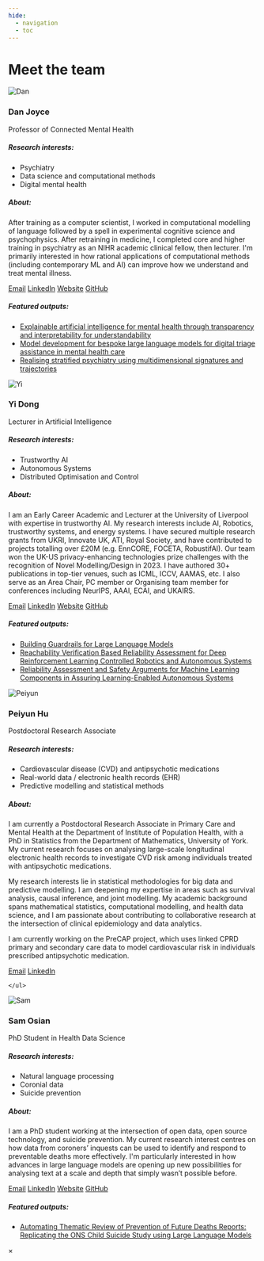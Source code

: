 ```yaml
---
hide:
  - navigation
  - toc
---
```



# Meet the team
<div class="team-container">

<!-- 
TO ADD A NEW TEAM MEMBER:
1. Copy and paste one of the `<div class="team-card">...</div>` blocks below.
2. Update the details (photo, name, title, research interests, bio, links, outputs).
   Every part you need to edit has a comment beside it (e.g. --Photo--).
3. Insert the new card *above* the "end of team-container" message near the bottom of this file.

To delete a member, just remove their `<div class="team-card">...</div>` block.
-->


<div class="team-card">
  <img src="../../assets/images/dan.png" alt="Dan" class="team-photo off-glb" /> <!--Photo-->
  <h3>Dan Joyce</h3>
  <p class="team-title">Professor of Connected Mental Health</p> <!--Job title-->
  <div class="team-interests">
    <h5>Research interests:</h5>
    <ul>                           <!--Set research interests-->
      <li>Psychiatry</li>
      <li>Data science and computational methods</li>
      <li>Digital mental health</li>
    </ul>
  </div>
  <div class="team-bio">    <!--Short bio, ~80 words-->
      <h5>About:</h5>
    <p>After training as a computer scientist, I worked in computational modelling of language followed by a spell in experimental cognitive science and psychophysics. After retraining in medicine, I completed core and higher training in psychiatry as an NIHR academic clinical fellow, then lecturer. I'm primarily interested in how rational applications of computational methods (including contemporary ML and AI) can improve how we understand and treat mental illness.</p>
    <p class="team-links">  <!--Email, LinkedIn, Website, GitHub links -- just delete anything you don't want -->
      <a href="mailto:D.Joyce@liverpool.ac.uk"><span class="mdi mdi-email"></span> Email</a>
      <a href="https://www.linkedin.com/in/dan-w-joyce-6870166b/"><span class="mdi mdi-linkedin"></span> LinkedIn</a>
      <a href="https://www.danwjoyce.com"><span class="mdi mdi-web"></span> Website</a>
      <a href="https://github.com/danwjoyce"><span class="mdi mdi-github"></span> GitHub</a>
    </p>
    <h5>Featured outputs:</h5>  <!--Add up to 3 featured output URLs and titles below-->
    <ul>
      <li><a href="https://www.nature.com/articles/s41746-023-00751-9">Explainable artificial intelligence for mental health through transparency and interpretability for understandability</a></li>
      <li><a href="https://www.sciencedirect.com/science/article/pii/S0933365724002306">Model development for bespoke large language models for digital triage assistance in mental health care</a></li>
      <li><a href="https://translational-medicine.biomedcentral.com/articles/10.1186/s12967-016-1116-1">Realising stratified psychiatry using multidimensional signatures and trajectories</a></li>
    </ul>
    </div>
  </div>

<div class="team-card">
  <img src="../../assets/images/yi_d.png" alt="Yi" class="team-photo off-glb" /> <!--Photo-->
  <h3>Yi Dong</h3>
  <p class="team-title">Lecturer in Artificial Intelligence</p> <!--Job title-->
  <div class="team-interests">
    <h5>Research interests:</h5>
    <ul>                      <!--Set research interests-->
      <li>Trustworthy AI</li>
      <li>Autonomous Systems</li>
      <li>Distributed Optimisation and Control</li>
    </ul>
  </div>
  <div class="team-bio">    <!--Short bio, ~80 words-->
      <h5>About:</h5>
    <p>I am an Early Career Academic and Lecturer at the University of Liverpool with expertise in trustworthy AI. My research interests include AI, Robotics, trustworthy systems, and energy systems. I have secured multiple research grants from UKRI, Innovate UK, ATI, Royal Society, and have contributed to projects totalling over £20M (e.g. EnnCORE, FOCETA, RobustifAI). Our team won the UK-US privacy-enhancing technologies prize challenges with the recognition of Novel Modelling/Design in 2023. I have authored 30+ publications in top-tier venues, such as ICML, ICCV, AAMAS, etc. I also serve as an Area Chair, PC member or Organising team member for conferences including NeurIPS, AAAI, ECAI, and UKAIRS.</p>
    <p class="team-links">  <!--Email, LinkedIn, Website, GitHub links -- just delete anything you don't want -->
      <a href="mailto:yi.dong@liverpool.ac.uk"><span class="mdi mdi-email"></span> Email</a>
      <a href="https://www.linkedin.com/in/yi-dong-323319170"><span class="mdi mdi-linkedin"></span> LinkedIn</a>
      <a href="https://cgi.csc.liv.ac.uk/~yidong"><span class="mdi mdi-web"></span> Website</a>
      <a href="https://github.com/YD-19"><span class="mdi mdi-github"></span> GitHub</a>
    </p>
    <h5>Featured outputs:</h5>  <!--Add up to 3 featured output URLs and titles below-->
    <ul>
      <li><a href="https://dl.acm.org/doi/abs/10.5555/3692070.3692521">Building Guardrails for Large Language Models</a></li>
      <li><a href="https://doi.org/10.1109/LRA.2024.3364471">Reachability Verification Based Reliability Assessment for Deep Reinforcement Learning Controlled Robotics and Autonomous Systems</a></li>
      <li><a href="https://doi.org/10.1145/3570918">Reliability Assessment and Safety Arguments for Machine Learning Components in Assuring Learning-Enabled Autonomous Systems</a></li>
    </ul>
  </div>
</div>

<div class="team-card">
  <img src="../../assets/images/peiyun.png" alt="Peiyun" class="team-photo off-glb" /> <!--Photo-->
  <h3>Peiyun Hu</h3>
  <p class="team-title">Postdoctoral Research Associate</p> <!--Job title-->
  <div class="team-interests">
    <h5>Research interests:</h5>
    <ul>                      <!--Set research interests-->
      <li>Cardiovascular disease (CVD) and antipsychotic medications</li>
      <li>Real-world data / electronic health records (EHR)</li>
      <li>Predictive modelling and statistical methods</li>
    </ul>
  </div>
  <div class="team-bio">    <!--Short bio, ~80 words-->
      <h5>About:</h5>
    <p>I am currently a Postdoctoral Research Associate in Primary Care and Mental Health at the Department of Institute of Population Health, with a PhD in Statistics from the Department of Mathematics, University of York. My current research focuses on analysing large-scale longitudinal electronic health records to investigate CVD risk among individuals treated with antipsychotic medications.</p>
    <p>My research interests lie in statistical methodologies for big data and predictive modelling. I am deepening my expertise in areas such as survival analysis, causal inference, and joint modelling. My academic background spans mathematical statistics, computational modelling, and health data science, and I am passionate about contributing to collaborative research at the intersection of clinical epidemiology and data analytics.</p>
    <p>I am currently working on the PreCAP project, which uses linked CPRD primary and secondary care data to model cardiovascular risk in individuals prescribed antipsychotic medication.</p>
    <p class="team-links"> <!--Email, LinkedIn, Website, GitHub links -- just delete anything you don't want -->
      <a href="mailto:Peiyun.Hu@liverpool.ac.uk"><span class="mdi mdi-email"></span> Email</a>
      <a href="https://www.linkedin.com/in/peihu816"><span class="mdi mdi-linkedin"></span> LinkedIn</a>
    </p>

    </ul>
  </div>
</div>




<div class="team-card">
  <img src="../../assets/images/sam.png" alt="Sam" class="team-photo off-glb" /> <!--Photo-->
  <h3>Sam Osian</h3>
  <p class="team-title">PhD Student in Health Data Science</p> <!--Job title-->
  <div class="team-interests">
    <h5>Research interests:</h5>
    <ul>                      <!--Set research interests-->
      <li>Natural language processing</li>
      <li>Coronial data</li>
      <li>Suicide prevention</li>
    </ul>
  </div>
  <div class="team-bio">    <!--Short bio, ~80 words-->
      <h5>About:</h5>
    <p>I am a PhD student working at the intersection of open data, open source technology, and suicide prevention. My current research interest centres on how data from coroners’ inquests can be used to identify and respond to preventable deaths more effectively. I'm particularly interested in how advances in large language models are opening up new possibilities for analysing text at a scale and depth that simply wasn’t possible before.</p>
    <p class="team-links"> <!--Email, LinkedIn, Website, GitHub links -- just delete anything you don't want -->
      <a href="mailto:samoand@liverpool.ac.uk"><span class="mdi mdi-email"></span> Email</a>
      <a href="https://www.linkedin.com/in/sam-o-andrews/"><span class="mdi mdi-linkedin"></span> LinkedIn</a>
      <a href="https://sam-osian.com/"><span class="mdi mdi-web"></span> Website</a>
      <a href="https://github.com/Sam-Osian/"><span class="mdi mdi-github"></span> GitHub</a>
    </p>
    <h5>Featured outputs:</h5>   <!--Add up to 3 featured output URLs and titles below-->
    <ul>
      <li><a href="https://arxiv.org/abs/2507.20786">Automating Thematic Review of Prevention of Future Deaths Reports: Replicating the ONS Child Suicide Study using Large Language Models</a></li>
    </ul>
  </div>
</div>













</div> <!-- end of team-container -->



<div id="team-modal" class="team-modal">
  <div class="team-modal-content">
    <span class="team-modal-close">&times;</span>
    <div id="team-modal-body"></div>
  </div>
</div>
